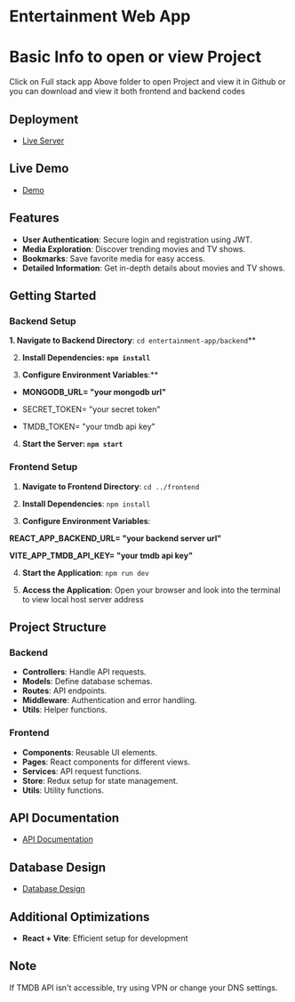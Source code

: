 # Entertainment Web App

# Basic Info to open or view Project

Click on Full stack app Above folder to open Project and view it in Github or you can download and view it both frontend and backend codes

## Deployment
- [Live Server](https://entertainment-app-frontend-110.onrender.com)

## Live Demo
- [Demo](https://youtu.be/d0fYdGMTsVE)

## Features
- **User Authentication**: Secure login and registration using JWT.
- **Media Exploration**: Discover trending movies and TV shows.
- **Bookmarks**: Save favorite media for easy access.
- **Detailed Information**: Get in-depth details about movies and TV shows.

## Getting Started

### Backend Setup
**1. Navigate to Backend Directory**: `cd entertainment-app/backend`**

2. **Install Dependencies: `npm install`**

3. **Configure Environment Variables**:**

- **MONGODB_URL= "your mongodb url"**

- SECRET_TOKEN= "your secret token"

- TMDB_TOKEN= "your tmdb api key"

4. **Start the Server: `npm start`**

### Frontend Setup

1. **Navigate to Frontend Directory**: `cd ../frontend`

2. **Install Dependencies**: `npm install`

3. **Configure Environment Variables**:

**REACT_APP_BACKEND_URL= "your backend server url"**

**VITE_APP_TMDB_API_KEY= "your tmdb api key"**

4. **Start the Application**: `npm run dev`

5. **Access the Application**: Open your browser and look into the terminal to view local host server address

## Project Structure

### Backend
- **Controllers**: Handle API requests.
- **Models**: Define database schemas.
- **Routes**: API endpoints.
- **Middleware**: Authentication and error handling.
- **Utils**: Helper functions.

### Frontend
- **Components**: Reusable UI elements.
- **Pages**: React components for different views.
- **Services**: API request functions.
- **Store**: Redux setup for state management.
- **Utils**: Utility functions.

## API Documentation
- [API Documentation](https://documenter.getpostman.com/view/29682764/2sA2xmVB3S)

## Database Design
- [Database Design](https://docs.google.com/document/d/1iWpAIfILl7cN4DK83MJfC0teh3CVMQW79ts3X503EkQ/edit?usp=sharing)

## Additional Optimizations

- **React + Vite**: Efficient setup for development

## Note
If TMDB API isn't accessible, try using VPN or change your DNS settings.
